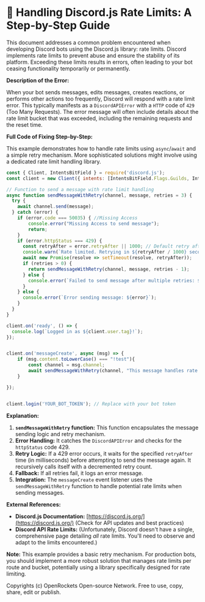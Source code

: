 # 🐞 Handling Discord.js Rate Limits: A Step-by-Step Guide


This document addresses a common problem encountered when developing Discord bots using the Discord.js library: rate limits.  Discord implements rate limits to prevent abuse and ensure the stability of its platform.  Exceeding these limits results in errors, often leading to your bot ceasing functionality temporarily or permanently.

**Description of the Error:**

When your bot sends messages, edits messages, creates reactions, or performs other actions too frequently, Discord will respond with a rate limit error.  This typically manifests as a `DiscordAPIError` with a `HTTP` code of `429` (Too Many Requests). The error message will often include details about the rate limit bucket that was exceeded, including the remaining requests and the reset time.

**Full Code of Fixing Step-by-Step:**

This example demonstrates how to handle rate limits using `async`/`await` and a simple retry mechanism.  More sophisticated solutions might involve using a dedicated rate limit handling library.

```javascript
const { Client, IntentsBitField } = require('discord.js');
const client = new Client({ intents: [IntentsBitField.Flags.Guilds, IntentsBitField.Flags.GuildMessages] });

// Function to send a message with rate limit handling
async function sendMessageWithRetry(channel, message, retries = 3) {
  try {
    await channel.send(message);
  } catch (error) {
    if (error.code === 50035) { //Missing Access
        console.error("Missing Access to send message");
        return;
    }
    if (error.httpStatus === 429) {
      const retryAfter = error.retryAfter || 1000; // Default retry after 1 second if not specified
      console.warn(`Rate limited. Retrying in ${retryAfter / 1000} seconds...`);
      await new Promise(resolve => setTimeout(resolve, retryAfter));
      if (retries > 0) {
        return sendMessageWithRetry(channel, message, retries - 1);
      } else {
        console.error(`Failed to send message after multiple retries: ${error}`);
      }
    } else {
      console.error(`Error sending message: ${error}`);
    }
  }
}

client.on('ready', () => {
  console.log(`Logged in as ${client.user.tag}!`);
});


client.on('messageCreate', async (msg) => {
    if (msg.content.toLowerCase() === "!test"){
        const channel = msg.channel;
        await sendMessageWithRetry(channel, "This message handles rate limits!");
    }

});


client.login('YOUR_BOT_TOKEN'); // Replace with your bot token
```

**Explanation:**

1. **`sendMessageWithRetry` function:** This function encapsulates the message sending logic and retry mechanism.
2. **Error Handling:**  It catches the `DiscordAPIError` and checks for the `httpStatus` code 429.
3. **Retry Logic:** If a 429 error occurs, it waits for the specified `retryAfter` time (in milliseconds) before attempting to send the message again.  It recursively calls itself with a decremented retry count.
4. **Fallback:** If all retries fail, it logs an error message.
5. **Integration:** The `messageCreate` event listener uses the `sendMessageWithRetry` function to handle potential rate limits when sending messages.

**External References:**

* **Discord.js Documentation:** [https://discord.js.org/](https://discord.js.org/)  (Check for API updates and best practices)
* **Discord API Rate Limits:**  (Unfortunately, Discord doesn't have a single, comprehensive page detailing *all* rate limits.  You'll need to observe and adapt to the limits encountered.)


**Note:** This example provides a basic retry mechanism. For production bots, you should implement a more robust solution that manages rate limits per route and bucket, potentially using a library specifically designed for rate limiting.


Copyrights (c) OpenRockets Open-source Network. Free to use, copy, share, edit or publish.

